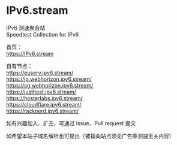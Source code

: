 # IPv6.stream

IPv6 测速聚合站  
Speedtest Collection for IPv6  

首页：  
https://IPv6.stream  

自有节点：  
https://euserv.ipv6.stream/  
https://jp.webhorizon.ipv6.stream/  
https://sg.webhorizon.ipv6.stream/  
https://justhost.ipv6.stream/  
https://hosterlabs.ipv6.stream/  
https://cloudflare.ipv6.stream/  
https://racknerd.ipv6.stream/  

如有兴趣加入、扩充，可通过 Issue、Pull request 提交  
  
如希望本站子域名解析也可提出（被指向站点须无广告等测速无关内容）    
